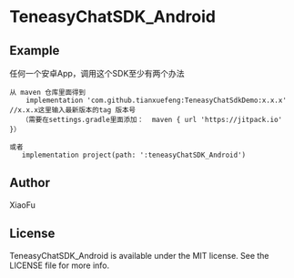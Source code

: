 # TeneasyChatSDK_Android

## Example
任何一个安卓App，调用这个SDK至少有两个办法


    从 maven 仓库里面得到
        implementation 'com.github.tianxuefeng:TeneasyChatSdkDemo:x.x.x' //x.x.x这里输入最新版本的tag 版本号
       （需要在settings.gradle里面添加：  maven { url 'https://jitpack.io' }）
       
    或者
       implementation project(path: ':teneasyChatSDK_Android')
## Author

XiaoFu

## License

TeneasyChatSDK_Android is available under the MIT license. See the LICENSE file for more info.

